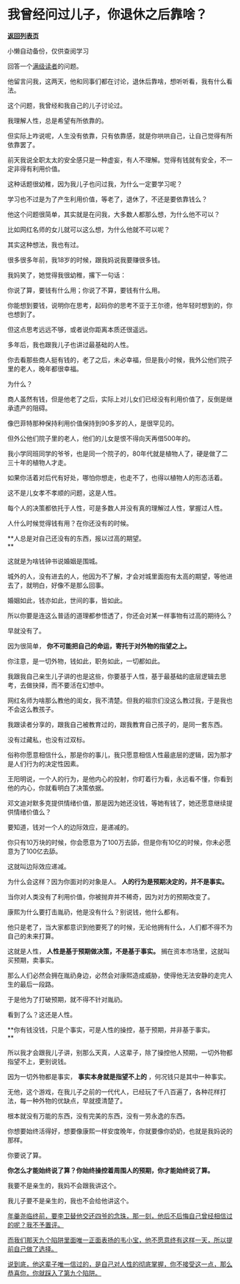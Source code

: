 # 我曾经问过儿子，你退休之后靠啥？

[**返回列表页**](/gzh/记忆承载3)

小懒自动备份，仅供查阅学习

回答一个[满级读者](http://mp.weixin.qq.com/s?__biz=MzkwMzQ1MzczOQ==&mid=2247484189&idx=1&sn=149fe7658babb1b93bffe59e4d02e465&chksm=c0974e59f7e0c74f63da8663994a27f09612a74e625cccda6a2a93dd419fc830e885d51d8993&scene=21#wechat_redirect)的问题。

他留言问我，这两天，他和同事们都在讨论，退休后靠啥，想听听看，我有什么看法。

这个问题，我曾经和我自己的儿子讨论过。

我理解人性，总是希望有所依靠的。  

但实际上咋说呢，人生没有依靠，只有依靠感，就是你哄哄自己，让自己觉得有所依靠罢了。

前天我说全职太太的安全感只是一种虚妄，有人不理解。觉得有钱就有安全，不一定非得有利用价值。

这种话题很幼稚，因为我儿子也问过我，为什么一定要学习呢？

学习也不过是为了产生利用价值，等老了，退休了，不还是要依靠钱么？  

他这个问题很简单，其实就是在问我，大多数人都那么想，为什么他不可以？  

比如网红名师的女儿就可以这么想，为什么他就不可以呢？  

其实这种想法，我也有过。  

很多很多年前，我18岁的时候，跟我妈说我要赚很多钱。

我妈笑了，她觉得我很幼稚，撂下一句话：

你说了算，要钱有什么用；你说了不算，要钱有什么用。

你能想到要钱，说明你在思考，起码你的思考不亚于王尔德，他年轻时想到的，你也想到了。

但这点思考远远不够，或者说你距离本质还很遥远。

多年后，我也跟我儿子也讲过最基础的人性。

你去看那些商人挺有钱的，老了之后，未必幸福，但是我小时候，我外公他们院子里的老人，晚年都很幸福。  

为什么？

商人虽然有钱，但是他老了之后，实际上对儿女们已经没有利用价值了，反倒是继承遗产的阻碍。  

像巴菲特那种保持利用价值保持到90多岁的人，是很罕见的。

但外公他们院子里的老人，他们的儿女是恨不得向天再借500年的。

我小学同班同学的爷爷，也是同一个院子的，80年代就是植物人了，硬是做了二三十年的植物人才走。  

如果你活着对后代有好处，哪怕你想走，也走不了，也得以植物人的形态活着。  

这不是儿女孝不孝顺的问题，这是人性。  

每个人的决策都依托于人性，可是多数人并没有真的理解过人性，掌握过人性。  

人什么时候觉得钱有用？在你还没有的时候。  

 **人总是对自己还没有的东西，报以过高的期望。  
**

这就是为啥钱钟书说婚姻是围城。

城外的人，没有进去的人，他因为不了解，才会对城里面抱有太高的期望，等他进去了，就明白，好像不是那么回事。

婚姻如此，钱亦如此，世间的事，皆如此。

所以你要是连这么普适的道理都参悟透了，你还会对某一样事物有过高的期待么？  

早就没有了。

因为很简单， **你不可能把自己的命运，寄托于对外物的指望之上。**

你注意，是一切外物，钱如此，职务如此，一切都如此。

我跟我自己亲生儿子讲的也是这些，你要基于人性，基于最基础的底层逻辑去思考，去做抉择，而不要活在幻想中。

网红名师为啥那么教他的闺女，我不清楚。但我的祖宗们没这么教过我，于是我也不会这么教孩子。

我跟读者分享的，跟我自己被教育过的，跟我教育自己孩子的，是同一套东西。  

没有过藏私，也没有过双标。  

俗称你愿意相信什么，那是你的事儿，我只愿意相信人性最底层的逻辑，因为那才是人们行为的决定性因素。

王阳明说，一个人的行为，是他内心的投射，你盯着行为看，永远看不懂，你看到他的内心，你就看明白了决策依据。  

邓文迪对默多克提供情绪价值，那是因为她还没钱，等她有钱了，她还愿意继续提供情绪价值么？  

要知道，钱对一个人的边际效应，是递减的。

你只有10万块的时候，你会愿意为了100万去舔，但是你有10亿的时候，你未必愿意为了100亿去舔。

这就叫边际效应递减。

为什么会这样？因为你面对的对象是人。 **人的行为是预期决定的，并不是事实。**

当你对人类没有了利用价值，你被抛弃并不稀奇，因为对方的预期改变了。

康熙为什么要打击胤礽，他是没有什么？别说钱，他什么都有。

他只是老了，当大家都意识到他要死了的时候，无论他拥有什么，人们都不得不为自己的未来打算。  

这就是人性， **人性是基于预期做决策，不是基于事实。** 搁在资本市场里，这就叫买预期，卖事实。  

那么人们必然会拥在胤礽身边，必然会对康熙造成威胁，使得他无法安静的走完人生的最后一段路。

于是他为了打破预期，就不得不针对胤礽。

看到了么？这还是人性。  

 **你有钱没钱，只是个事实，可是人性的操控，基于预期，并非基于事实。  
**

所以我才会跟我儿子讲，别那么天真，人这辈子，除了操控他人预期，一切外物都指望不上，更别说钱。

因为一切外物都是事实， **事实本身就是指望不上的** ，何况钱只是其中一种事实。

无他，这个游戏，在我儿子之前的一代代人，已经玩了千八百遍了，各种花样打法，每一种外物的优缺点，早就摸清楚了。

根本就没有万能的东西，没有完美的东西，没有一劳永逸的东西。

你想要始终活得好，想要像康熙一样安度晚年，你就要像你奶奶，也就是我妈说的那样。

你要说了算。

 **你怎么才能始终说了算？你始终操控着周围人的预期，你才能始终说了算。**

我要不是亲生的，我妈不会跟我讲这个。  

我儿子要不是亲生的，我也不会给他讲这个。

[年羹尧临终前，要李卫替他交还四爷的念珠，那一刻，他后不后悔自己曾经相信过的呢？我不予置评。](http://mp.weixin.qq.com/s?__biz=Mzg4MTg2MzU3Mg==&mid=2247484421&idx=1&sn=d40fcf24bb6af0fc107d2721d14a1438&chksm=cf5e3afef829b3e8e834020f556e6da9f726d62b3af7fd7c876be560d870b6a32eceff01fd27&scene=21#wechat_redirect)

[而我们那天九个陷阱里面唯一正面表扬的韦小宝，他不愿意终有这样一天，所以提前自己做了选择。](http://mp.weixin.qq.com/s?__biz=Mzg4MTg2MzU3Mg==&mid=2247484421&idx=1&sn=d40fcf24bb6af0fc107d2721d14a1438&chksm=cf5e3afef829b3e8e834020f556e6da9f726d62b3af7fd7c876be560d870b6a32eceff01fd27&scene=21#wechat_redirect)

[说到底，他这辈子唯一信过的，是自己对人性的彻底掌握，你不接受这一点，那么恭喜你，你就踩入了第九个陷阱。](http://mp.weixin.qq.com/s?__biz=Mzg4MTg2MzU3Mg==&mid=2247484421&idx=1&sn=d40fcf24bb6af0fc107d2721d14a1438&chksm=cf5e3afef829b3e8e834020f556e6da9f726d62b3af7fd7c876be560d870b6a32eceff01fd27&scene=21#wechat_redirect)

